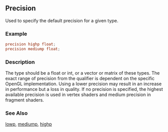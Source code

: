 ## Precision

Used to specify the default precision for a given type.

### Example
```glsl
precision highp float;
precision mediump float;
```

### Description

The type should be a float or int, or a vector or matrix of these types.
The exact range of precision from the qualifier is dependent on the specific OpenGL implementation.
Using a lower precision may result in an increase in performance but a loss in quality.
If no precision is specified, the highest available precision is used in vertex shaders and medium precision in fragment shaders.

### See Also

[lowp](/glossary/?search=lowp), [mediump](/glossary/?search=mediump), [highp](/glossary/?search=highp)
